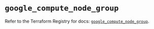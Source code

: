 # `google_compute_node_group`

Refer to the Terraform Registry for docs: [`google_compute_node_group`](https://registry.terraform.io/providers/hashicorp/google/5.29.0/docs/resources/compute_node_group).
